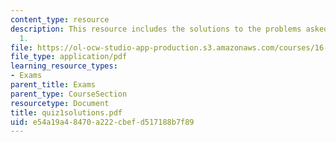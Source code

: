 ```yaml
---
content_type: resource
description: This resource includes the solutions to the problems asked in the quiz
  1.
file: https://ol-ocw-studio-app-production.s3.amazonaws.com/courses/16-423j-aerospace-biomedical-and-life-support-engineering-spring-2006/e54a19a48470a222cbefd517188b7f89_quiz1solutions.pdf
file_type: application/pdf
learning_resource_types:
- Exams
parent_title: Exams
parent_type: CourseSection
resourcetype: Document
title: quiz1solutions.pdf
uid: e54a19a4-8470-a222-cbef-d517188b7f89
---
```


